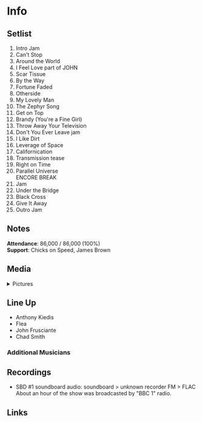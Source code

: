 # Info

## Setlist

1. Intro Jam
2. Can't Stop
3. Around the World
4. I Feel Love part of JOHN
5. Scar Tissue
6. By the Way
7. Fortune Faded
8. Otherside
9. My Lovely Man
10. The Zephyr Song
11. Get on Top
12. Brandy (You're a Fine Girl)
13. Throw Away Your Television
14. Don't You Ever Leave jam
15. I Like Dirt
16. Leverage of Space
17. Californication
18. Transmission tease
19. Right on Time
20. Parallel Universe
<br>ENCORE BREAK
21. Jam
22. Under the Bridge
23. Black Cross
24. Give It Away
25. Outro Jam

## Notes

**Attendance**: 86,000 / 86,000 (100%)
<br>
**Support**: Chicks on Speed, James Brown

## Media 

<details>
  <summary>Pictures</summary>
  <!--<img alt="Setlist" title="Setlist" src="_.jpg" height="200" />-->
</details>

## Line Up

* Anthony Kiedis
* Flea
* John Frusciante
* Chad Smith

### Additional Musicians

## Recordings

* SBD #1 soundboard audio: soundboard > unknown recorder FM > FLAC About an hour of the show was broadcasted by "BBC 1" radio.

## Links
